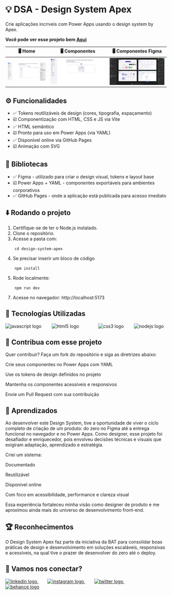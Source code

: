 # 💡 DSA - Design System Apex

Crie aplicações incriveis com Power Apps usando o design system by Apex.

__Você pode ver esse projeto bem [Aqui](https://dener-garcia.github.io/design-system-apex/)__


🖥️ Home                                        | 🖥️ Componentes                                        | 🖥️ Componentes Figma   
:----------:                                            | :--------------:                                        | :--------------: 
<img src="/public/assets/screenshots/thumbnail2.png" />    | <img src="/public/assets/screenshots/thumbnail3.png" />   | <img src="/public/assets/screenshots/thumbnail4.png" /> 

## ⚙️ Funcionalidades

- ✅ Tokens reutilizáveis de design (cores, tipografia, espaçamento)
- ☑️ Componentização com HTML, CSS e JS via Vite
- ✅ HTML semântico
- ☑️ Pronto para uso em Power Apps (via YAML)
- ✅ Disponível online via GitHub Pages
- ☑️ Animação com SVG

## 🧰 Bibliotecas

- ✅ Figma - utilizado para criar o design visual, tokens e layout base
- ☑️ Power Apps + YAML - componentes exportáveis para ambientes corporativos
- ✅ GitHub Pages - onde a aplicação está publicada para acesso imediato

## ⬇️ Rodando o projeto

1. Certifique-se de ter o Node.js instalado.
2. Clone o repositório.
3. Acesse a pasta com:
```
    cd design-system-apex
```
4. Se precisar inserir um bloco de código
```
    npm install
```
5. Rode localmente:
```
    npm run dev
```
7. Acesse no navegador: http://localhost:5173

## 🧩 Tecnologías Utilizadas

<div align="left">
  <img src="https://cdn.jsdelivr.net/gh/devicons/devicon/icons/javascript/javascript-original.svg" height="40" alt="javascript logo"  />
  <img width="24" />
  <img src="https://cdn.jsdelivr.net/gh/devicons/devicon/icons/html5/html5-original.svg" height="40" alt="html5 logo"  />
  <img width="24" />
  <img width="24" />
  <img src="https://cdn.jsdelivr.net/gh/devicons/devicon/icons/css3/css3-original.svg" height="40" alt="css3 logo"  />
  <img width="24" />
  <img src="https://cdn.jsdelivr.net/gh/devicons/devicon/icons/nodejs/nodejs-original.svg" height="40" alt="nodejs logo"  />
</div>

## 💸 Contribua com esse projeto

Quer contribuir? Faça um fork do repositório e siga as diretrizes abaixo:

Crie seus componentes no Power Apps com YAML

Use os tokens de design definidos no projeto

Mantenha os componentes acessíveis e responsivos

Envie um Pull Request com sua contribuição

## 🤯 Aprendizados

Ao desenvolver este Design System, tive a oportunidade de viver o ciclo completo de criação de um produto: do zero no Figma até a entrega funcional no navegador e no Power Apps. Como designer, esse projeto foi desafiador e enriquecedor, pois envolveu decisões técnicas e visuais que exigiram adaptação, aprendizado e estratégia.

Criei um sistema:

Documentado

Reutilizável

Disponível online

Com foco em acessibilidade, performance e clareza visual

Essa experiência fortaleceu minha visão como designer de produto e me aproximou ainda mais do universo de desenvolvimento front-end.

## 🏆 Reconhecimentos

O Design System Apex faz parte da iniciativa da BAT para consolidar boas práticas de design e desenvolvimento em soluções escaláveis, responsivas e acessíveis, na qual tive o prazer de desenvolver do zero até o deploy.

## 💬 Vamos nos conectar?

<div align="left">
  <a href="https://" target="_blank">
    <img src="https://raw.githubusercontent.com/maurodesouza/profile-readme-generator/master/src/assets/icons/social/linkedin/default.svg" width="52" height="40" alt="linkedin logo"  />
  </a>
    <img width="24" />
  <a href="https://" target="_blank">
  <img src="https://raw.githubusercontent.com/maurodesouza/profile-readme-generator/master/src/assets/icons/social/instagram/default.svg" width="52" height="40" alt="instagram logo"  />
  </a>
    <img width="24" />
  <a href="https://" target="_blank">
    <img src="https://raw.githubusercontent.com/maurodesouza/profile-readme-generator/master/src/assets/icons/social/twitter/default.svg" width="52" height="40" alt="twitter logo"  />
  </a>
    <img width="24" />
  <a href="https://" target="_blank">
    <img src="https://raw.githubusercontent.com/maurodesouza/profile-readme-generator/master/src/assets/icons/social/behance/default.svg" width="52" height="40" alt="behance logo"  />
  </a>
</div>